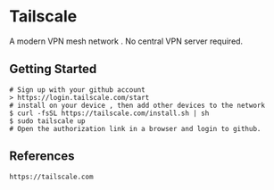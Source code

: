 Tailscale
=========

A modern VPN mesh network . No central VPN server required.

Getting Started
---------------
    # Sign up with your github account
    > https://login.tailscale.com/start
    # install on your device , then add other devices to the network
    $ curl -fsSL https://tailscale.com/install.sh | sh
    $ sudo tailscale up
    # Open the authorization link in a browser and login to github.

References
-----------

    https://tailscale.com